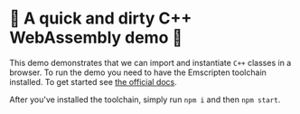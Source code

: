 # 🚀 A quick and dirty C++ WebAssembly demo 🚀

This demo demonstrates that we can import and instantiate `C++` classes in a browser. To run the demo you need to have the Emscripten toolchain installed. To get started see [the official docs](http://kripken.github.io/emscripten-site/docs/getting_started/index.html).

After you've installed the toolchain, simply run `npm i` and then `npm start`.